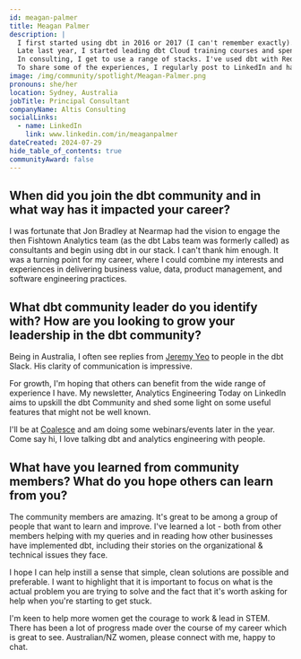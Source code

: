 ```yaml
---
id: meagan-palmer
title: Meagan Palmer
description: |
  I first started using dbt in 2016 or 2017 (I can't remember exactly). Since then, I have moved into data and analytics consulting and have dipped in and out of the dbt Community. 
  Late last year, I started leading dbt Cloud training courses and spending more time in the <a href="https://www.getdbt.com/community/join-the-community/" rel="noopener noreferrer" target="_blank">dbt Slack</a>. 
  In consulting, I get to use a range of stacks. I've used dbt with Redshift, Snowflake, and Databricks in production settings with a range of loaders & reporting tools, and I've been enjoying using DuckDB for some home experimentation. 
  To share some of the experiences, I regularly post to LinkedIn and have recently started <a href="https://www.linkedin.com/newsletters/analytics-engineering-today-7210968984693690370/" rel="noopener noreferrer" target="_blank">Analytics Engineering Today</a>, a twice monthly newsletter about dbt in practice.
image: /img/community/spotlight/Meagan-Palmer.png
pronouns: she/her
location: Sydney, Australia
jobTitle: Principal Consultant
companyName: Altis Consulting
socialLinks:
  - name: LinkedIn
    link: www.linkedin.com/in/meaganpalmer
dateCreated: 2024-07-29
hide_table_of_contents: true
communityAward: false
---
```


## When did you join the dbt community and in what way has it impacted your career?

I was fortunate that Jon Bradley at Nearmap had the vision to engage the then Fishtown Analytics team (as the dbt Labs team was formerly called) as consultants and begin using dbt in our stack. I can't thank him enough. It was a turning point for my career, where I could combine my interests and experiences in delivering business value, data, product management, and software engineering practices.

## What dbt community leader do you identify with? How are you looking to grow your leadership in the dbt community?

Being in Australia, I often see replies from <a target="_blank" rel="noopener noreferrer" href="https://www.linkedin.com/in/jeremyyeo/">Jeremy Yeo</a> to people in the dbt Slack. His clarity of communication is impressive. 

For growth, I'm hoping that others can benefit from the wide range of experience I have. My newsletter, Analytics Engineering Today on LinkedIn aims to upskill the dbt Community and shed some light on some useful features that might not be well known.

I'll be at <a target="_blank" rel="noopener noreferrer" href="https://coalesce.getdbt.com/">Coalesce</a> and am doing some webinars/events later in the year. Come say hi, I love talking dbt and analytics engineering with people.

## What have you learned from community members? What do you hope others can learn from you?

The community members are amazing. It's great to be among a group of people that want to learn and improve. 
I've learned a lot - both from other members helping with my queries and in reading how other businesses have implemented dbt, including their stories on the organizational & technical issues they face.

I hope I can help instill a sense that simple, clean solutions are possible and preferable. I want to highlight that it is important to focus on what is the actual problem you are trying to solve and the fact that it's worth asking for help when you're starting to get stuck. 

I'm keen to help more women get the courage to work & lead in STEM. There has been a lot of progress made over the course of my career which is great to see. Australian/NZ women, please connect with me, happy to chat.
